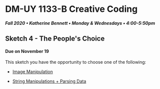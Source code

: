 # DM-UY 1133-B Creative Coding
##### Fall 2020 • Katherine Bennett • Monday & Wednesdays • 4:00-5:50pm 

## Sketch 4 - The People's Choice

#### Due on November 19


This sketch you have the opportunity to choose one of the following:


* [Image Manipulation](Image_Text_Sketch.md)

* [String Manipulations + Parsing Data](StringManipulation.md)

